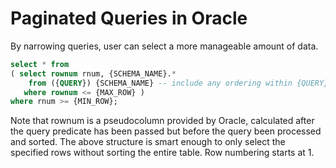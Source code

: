 # Paginated Queries in Oracle

By narrowing queries, user can select a more manageable amount of data.

```SQL
select * from 
( select rownum rnum, {SCHEMA_NAME}.*
    from ({QUERY}) {SCHEMA_NAME} -- include any ordering within {QUERY}
   where rownum <= {MAX_ROW} )
where rnum >= {MIN_ROW};
```

Note that rownum is a pseudocolumn provided by Oracle, calculated after the query predicate has been passed but before the query been processed and sorted. The above structure is smart enough to only select the specified rows without sorting the entire table. Row numbering starts at 1.